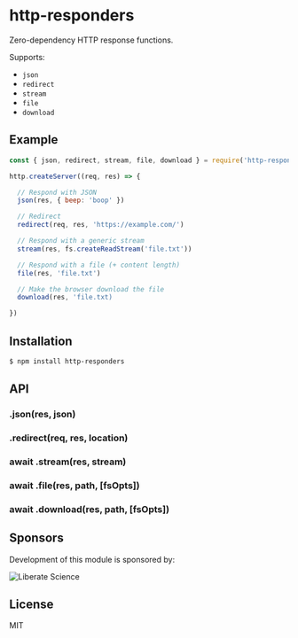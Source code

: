 # http-responders

Zero-dependency HTTP response functions.

Supports:

- `json`
- `redirect`
- `stream`
- `file`
- `download`

## Example

```js
const { json, redirect, stream, file, download } = require('http-responders')

http.createServer((req, res) => {

  // Respond with JSON
  json(res, { beep: 'boop' })

  // Redirect
  redirect(req, res, 'https://example.com/')

  // Respond with a generic stream
  stream(res, fs.createReadStream('file.txt'))

  // Respond with a file (+ content length)
  file(res, 'file.txt')

  // Make the browser download the file
  download(res, 'file.txt)

})
```

## Installation

```bash
$ npm install http-responders
```

## API

### .json(res, json)

### .redirect(req, res, location)

### await .stream(res, stream)

### await .file(res, path, [fsOpts])

### await .download(res, path, [fsOpts])

## Sponsors

Development of this module is sponsored by:

![Liberate Science](https://libscie.org/assets/images/image01.png?v33093812210851)

## License

MIT
